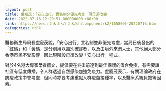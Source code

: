 ```yaml
---
layout: post
title: 盧寵茂：「安心出行」實名制非優先考慮　現毋須改變
date: 2022-07-16 12:29:51.000000000 +08:00
link: https://news.rthk.hk/rthk/ch/component/k2/1658030-20220716.htm
categories: rthk
---
```


醫務衞生局局長盧寵茂說，「安心出行」實名制並非優先考慮，當局日後發出的「紅碼」和「黃碼」是分別用以識別確診者，以及由境外來港人士，其他絕大部分香港市民不受影響，因此現階段毋須改變「安心出行」程式。

對於4名港大專家學者撰文，提倡要在冬季前達到最佳保護的混合免疫，有需要讓社區有低度傳播，令人群透過自然感染加強免疫力。盧寵茂表示，有關理論政府在防疫政策中會考慮，但同時亦要考慮重點人群疫苗接種率，以及醫療系統負擔等因素。

